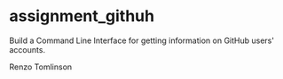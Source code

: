 # assignment_githuh
Build a Command Line Interface for getting information on GitHub users' accounts.


Renzo Tomlinson
